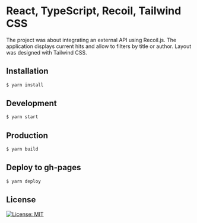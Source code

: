 # React, TypeScript, Recoil, Tailwind CSS

The project was about integrating an external API using Recoil.js. The application displays current hits and allow to filters by title or author. Layout was designed with Tailwind CSS.

## Installation
```sh
$ yarn install
```

## Development
```sh
$ yarn start
```

## Production
```sh
$ yarn build
```

## Deploy to gh-pages
```sh
$ yarn deploy
```

## License
[![License: MIT](https://img.shields.io/badge/License-MIT-yellow.svg)](https://opensource.org/licenses/MIT)

